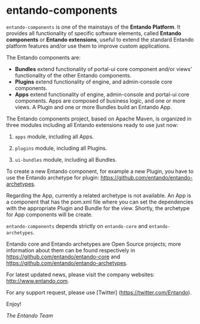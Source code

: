 # entando-components

```entando-components``` is one of the mainstays of the **Entando Platform**. 
It provides all functionality of specific software elements, called **Entando components** or **Entando extensions**, 
useful to extend the standard Entando platform features and/or use them to improve custom applications. 

The Entando components are: 

* **Bundles** extend functionality of portal-ui core component and/or views’ functionality of the other Entando components.
* **Plugins** extend functionality of engine, and admin-console core components.
* **Apps** extend functionality of engine, admin-console and portal-ui core components. Apps are composed of business logic, 
and one or more views. A Plugin and one or more Bundles build an Entando App.

The Entando components project, based on Apache Maven, is organized in three modules including 
all Entando extensions ready to use just now:

1. ```apps``` module, including all Apps.

2. ```plugins``` module, including all Plugins.

3. ```ui-bundles``` module, including all Bundles.

To create a new Entando component, for example a new Plugin, you have to use the Entando archetype for plugin: https://github.com/entando/entando-archetypes.

Regarding the App, currently a related archetype is not available. An App is a component that has the pom.xml file where you can set the dependencies with the appropriate Plugin and Bundle for the view.
Shortly, the archetype for App components will be create.


```entando-components``` depends strictly on ```entando-core``` and ```entando-archetypes```.

Entando core and Entando archetypes are Open Source projects; more information about them can be found respectively in 
https://github.com/entando/entando-core and 
https://github.com/entando/entando-archetypes.

For latest updated news, please visit the company websites: http://www.entando.com.

For any support request, please use [Twitter] (https://twitter.com/Entando).

Enjoy!

_The Entando Team_


